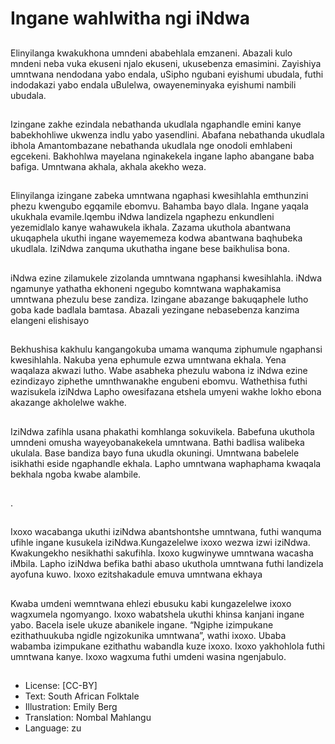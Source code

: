# Ingane wahlwitha ngi iNdwa

##
Elinyilanga kwakukhona umndeni
ababehlala emzaneni. Abazali kulo
mndeni neba vuka ekuseni njalo
ekuseni, ukusebenza emasimini.
Zayishiya umntwana nendodana
yabo endala, uSipho ngubani
eyishumi ubudala, futhi indodakazi
yabo endala uBulelwa,
owayeneminyaka eyishumi nambili
ubudala.

##
Izingane zakhe ezindala
nebathanda ukudlala ngaphandle
emini kanye babekhohliwe ukwenza
indlu yabo yasendlini.
Abafana nebathanda ukudlala
ibhola Amantombazane nebathanda
ukudlala nge onodoli emhlabeni
egcekeni. Bakhohlwa mayelana
nginakekela ingane lapho abangane
baba bafiga. Umntwana akhala,
akhala akekho weza.

##
Elinyilanga izingane zabeka
umntwana ngaphasi kwesihlahla
emthunzini phezu kwengubo
egqamile ebomvu. Bahamba bayo
dlala. Ingane yaqala ukukhala
evamile.Iqembu iNdwa landizela
ngaphezu enkundleni yezemidlalo
kanye wahawukela ikhala.
Zazama ukuthola abantwana
ukuqaphela ukuthi ingane
wayememeza kodwa abantwana
baqhubeka ukudlala. IziNdwa
zanquma ukuthatha ingane bese
baikhulisa bona.

##
iNdwa ezine zilamukele zizolanda umntwana ngaphansi
kwesihlahla. iNdwa ngamunye yathatha ekhoneni ngegubo
komntwana waphakamisa umntwana phezulu bese zandiza.
Izingane abazange bakuqaphele lutho goba kade badlala bamtasa.
Abazali yezingane nebasebenza kanzima elangeni elishisayo

##
Bekhushisa kakhulu kangangokuba
umama wanquma ziphumule
ngaphansi kwesihlahla. Nakuba
yena ephumule ezwa umntwana
ekhala. Yena waqalaza akwazi lutho.
Wabe asabheka phezulu wabona iz
iNdwa ezine ezindizayo ziphethe
umnthwanakhe engubeni ebomvu.
Wathethisa futhi wazisukela iziNdwa
Lapho owesifazana etshela umyeni
wakhe lokho ebona akazange
akholelwe wakhe.

##
IziNdwa zafihla usana phakathi
komhlanga sokuvikela. Babefuna
ukuthola umndeni omusha
wayeyobanakekela umntwana.
Bathi badlisa walibeka ukulala. Base
bandiza bayo funa ukudla okuningi.
Umntwana babelele isikhathi eside
ngaphandle ekhala. Lapho
umntwana waphaphama kwaqala
bekhala ngoba kwabe alambile.

##
.

##
Ixoxo wacabanga ukuthi iziNdwa
abantshontshe umntwana, futhi
wanquma ufihle ingane kusukela
iziNdwa.Kungazelelwe ixoxo wezwa
izwi iziNdwa. Kwakungekho
nesikhathi sakufihla. Ixoxo
kugwinywe umntwana wacasha
iMbila.
Lapho iziNdwa befika bathi abaso
ukuthola umntwana futhi landizela
ayofuna kuwo. Ixoxo ezitshakadule
emuva umntwana ekhaya

##
Kwaba umdeni wemntwana ehlezi
ebusuku kabi kungazelelwe ixoxo
wagxumela ngomyango. Ixoxo
wabatshela ukuthi khinsa kanjani
ingane yabo. Bacela isele ukuze
abanikele ingane.
“Ngiphe izimpukane ezithathuukuba
ngidle ngizokunika umntwana”,
wathi ixoxo. Ubaba wabamba
izimpukane ezithathu wabandla
kuze ixoxo. Ixoxo yakhohlola futhi
umntwana kanye. Ixoxo wagxuma
futhi umdeni wasina ngenjabulo.

##
* License: [CC-BY]
* Text: South African Folktale
* Illustration: Emily Berg
* Translation: Nombal Mahlangu
* Language: zu
